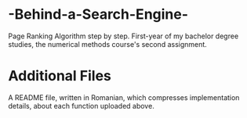# -Behind-a-Search-Engine-
Page Ranking Algorithm step by step. First-year of my bachelor degree studies, the numerical methods course's second assignment.

# Additional Files
A README file, written in Romanian, which compresses implementation details, about each function uploaded above.
